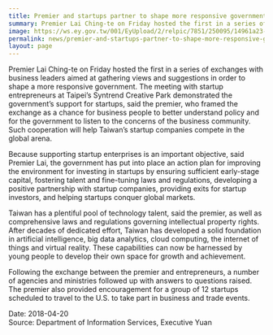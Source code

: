 ```yaml
---
title: Premier and startups partner to shape more responsive government
summary: Premier Lai Ching-te on Friday hosted the first in a series of exchanges with business leaders aimed at gathering views and suggestions in order to shape a more responsive government.
image: https://ws.ey.gov.tw/001/EyUpload/2/relpic/7851/250095/14961a23-f31c-4662-b41b-227f1cf53324@710x470.jpg
permalink: news/premier-and-startups-partner-to-shape-more-responsive-government/
layout: page
---
```

Premier Lai Ching-te on Friday hosted the first in a series of exchanges with business leaders aimed at gathering views and suggestions in order to shape a more responsive government. The meeting with startup entrepreneurs at Taipei’s Syntrend Creative Park demonstrated the government’s support for startups, said the premier, who framed the exchange as a chance for business people to better understand policy and for the government to listen to the concerns of the business community. Such cooperation will help Taiwan’s startup companies compete in the global arena.

Because supporting startup enterprises is an important objective, said Premier Lai, the government has put into place an action plan for improving the environment for investing in startups by ensuring sufficient early-stage capital, fostering talent and fine-tuning laws and regulations, developing a positive partnership with startup companies, providing exits for startup investors, and helping startups conquer global markets.

Taiwan has a plentiful pool of technology talent, said the premier, as well as comprehensive laws and regulations governing intellectual property rights. After decades of dedicated effort, Taiwan has developed a solid foundation in artificial intelligence, big data analytics, cloud computing, the internet of things and virtual reality. These capabilities can now be harnessed by young people to develop their own space for growth and achievement.

Following the exchange between the premier and entrepreneurs, a number of agencies and ministries followed up with answers to questions raised. The premier also provided encouragement for a group of 12 startups scheduled to travel to the U.S. to take part in business and trade events.

Date: 2018-04-20
<br/>
Source: Department of Information Services, Executive Yuan
